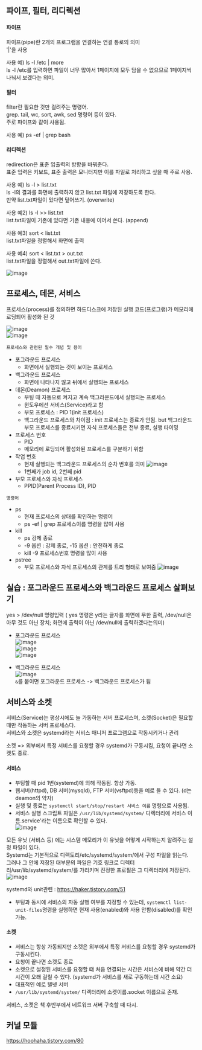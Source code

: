 ## 파이프, 필터, 리디렉션
#### 파이프
파이프(pipe)란 2개의 프로그램을 연결하는 연결 통로의 의미  
'|'을 사용  

사용 예) ls -l /etc | more  
ls -l /etc를 입력하면 파일이 너무 많아서 1페이지에 모두 담을 수 없으므로 1페이지씩 나눠서 보겠다는 의미.  

#### 필터
filter란 필요한 것만 걸려주는 명령어.  
grep. tail, wc, sort, awk, sed 명령어 등이 있다.  
주로 파이프와 같이 사용됨.  

사용 예) ps -ef | grep bash  

#### 리디렉션
redirection은 표준 입출력의 방향을 바꿔준다.  
표준 입력은 키보드, 표준 출력은 모니터지만 이를 파일로 처리하고 싶을 때 주로 사용.  

사용 예) ls -l > list.txt  
ls -l의 결과를 화면에 출력하지 않고 list.txt 파일에 저장하도록 한다.  
만약 list.txt파일이 있다면 덮어쓰기. (overwrite)  

사용 예2) ls -l >> list.txt  
list.txt파일이 기존에 있다면 기존 내용에 이어서 쓴다. (append)  

사용 예3) sort < list.txt  
list.txt파일을 정렬해서 화면에 출력

사용 예4) sort < list.txt > out.txt  
list.txt파일을 정렬해서 out.txt파일에 쓴다.  

![image](https://user-images.githubusercontent.com/67637716/188320867-e90f3110-6215-4d32-ae5f-dcee29d71d36.png)  


## 프로세스, 데몬, 서비스
프로세스(process)를 정의하면 하드디스크에 저장된 실행 코드(프로그램)가 메모리에 로딩되어 활성화 된 것  

![image](https://user-images.githubusercontent.com/67637716/188321418-02690695-7afb-4482-82bc-cb7402d895f6.png)  
![image](https://user-images.githubusercontent.com/67637716/188321429-49439bf5-54f4-4980-a4b5-2e08feab2ce6.png)  


`프로세스와 관련된 필수 개념 및 용어`  
* 포그라운드 프로세스
    * 화면에서 실행되는 것이 보이는 프로세스
* 백그라운드 프로세스
    * 화면에 나타나지 않고 뒤에서 실행되는 프로세스
* 데몬(Deamon) 프로세스 
    * 부팅 때 자동으로 켜지고 계속 백그라운드에서 실행되는 프로세스
    * 윈도우에선 서비스(Service)라고 함
    * 부모 프로세스 : PID 1(init 프로세스)  
    * 백그라운드 프로세스와 차이점 : init 프로세스는 종료가 안됨. but 백그라운드 부모 프로세스를 종료시키면 자식 프로세스들은 전부 종료, 실행 타이밍  
* 프로세스 번호
    * PID
    * 메모리에 로딩되어 활성화된 프로세스를 구분하기 위함
* 작업 번호
    * 현재 실행되는 백그라운드 프로세스의 순차 번호를 의미
![image](https://user-images.githubusercontent.com/67637716/188321325-3285dd76-8e3f-451a-bf00-644d5903299d.png)  
    * 1번째가 job id, 2번째 pid
* 부모 프로세스와 자식 프로세스
    * PPID(Parent Process ID), PID

`명령어`
* ps
    * 현재 프로세스의 상태를 확인하는 명령어
    * ps -ef | grep 프로세스이름 명령을 많이 사용
* kill
    * ps 강제 종료
    * -9 옵션 : 강제 종료, -15 옵션 : 안전하게 종료
    * kill -9 프로세스번호 명령을 많이 사용
* pstree
    * 부모 프로세스와 자식 프로세스의 관계를 트리 형태로 보여줌
![image](https://user-images.githubusercontent.com/67637716/188321685-7ecbdab6-13cc-449d-8f06-b5bf9983b445.png)  


## 실습 : 포그라운드 프로세스와 백그라운드 프로세스 살펴보기
yes > /dev/null 명령입력 ( yes 명령은 y라는 글자를 화면에 무한 출력, /dev/null은 아무 것도 아닌 장치; 화면에 출력이 아닌 /dev/null에 출력하겠다는의미)  

* 포그라운드 프로세스  
![image](https://user-images.githubusercontent.com/67637716/188321840-286699bb-3f63-4373-ac38-f8c01c9ed460.png)  
![image](https://user-images.githubusercontent.com/67637716/188321877-e8b284cd-5980-4623-9fd9-d111dd8d2459.png)  
![image](https://user-images.githubusercontent.com/67637716/188321892-751f1d23-57dc-419a-8cb2-cd55ed2fc170.png)  

* 백그라운드 프로세스  
![image](https://user-images.githubusercontent.com/67637716/188321916-d11287df-ee1f-492b-813f-c2317bf34d41.png)  
`&`를 붙이면 포그라운드 프로세스 -> 백그라운드 프로세스가 됨  


## 서비스와 소켓
서비스(Service)는 평상시에도 늘 가동하는 서버 프로세스며, 소켓(Socket)은 필요할 때만 작동하는 서버 프로세스다.  
서비스와 소켓은 systemd라는 서비스 매니저 프로그램으로 작동시키거나 관리  

소켓 => 외부에서 특정 서비스를 요청할 경우 systemd가 구동시킴, 요청이 끝나면 소켓도 종료.



#### 서비스
* 부팅할 때 pid 1번(systemd)에 의해 작동됨. 항상 가동.  
* 웹서버(httpd), DB 서버(mysqld), FTP 서버(vsftpd)등을 예로 들 수 있다. (d는 deamon의 약자)  
* 실행 및 종료는 `systemctl start/stop/restart 서비스 이름` 명령으로 사용됨.  
* 서비스 실행 스크립트 파일은 `/usr/lib/systemd/system/` 디렉터리에 서비스 이름.service'라는 이름으로 확인할 수 있다.  
![image](https://user-images.githubusercontent.com/67637716/188342215-b9e470f1-3f16-4c53-8c36-d0dbe03b74eb.png)  

모든 유닛 (서비스 등) 에는 시스템 메모리가 이 유닛을 어떻게 시작하는지 알려주는 설정 파일이 있다.  
Systemd는 기본적으로 디렉토리/etc/systemd/system/에서 구성 파일을 읽는다.  
그러나 그 안에 저장된 대부분의 파일은 기호 링크로 디렉터리/usr/lib/systemd/system/를 가리키며 진정한 프로필은 그 디렉터리에 저장된다.  
![image](https://user-images.githubusercontent.com/67637716/188342479-e39b1ef5-7408-4329-9229-c7e454ee19a0.png)  

systemd와 unit관련 :  https://haker.tistory.com/51  
 

* 부팅과 동시에 서비스의 자동 실행 여부를 지정할 수 있는데, `systemctl list-unit-files`명령을 실행하면 현재 사용(enabled)와 사용 안함(disabled)를 확인 가능.  

#### 소켓
* 서비스는 항상 가동되지만 소켓은 외부에서 특정 서비스를 요청할 경우 systemd가 구동시킨다. 
* 요청이 끝나면 소켓도 종료
* 소켓으로 설정된 서비스를 요청할 떄 처음 연결되는 시간은 서비스에 비해 약간 더 시간이 오래 걸릴 수 있다. (systemd가 서비스를 새로 구동하는데 시간 소요)
* 대표적인 예로 텔넷 서버
* `/usr/lib/systemd/system/` 디렉터리에 소켓이름.socket 이름으로 존재.

서비스, 소켓은 책 후반부에서 네트워크 서버 구축할 때 다시.  




## 커널 모듈
https://hoohaha.tistory.com/80  










